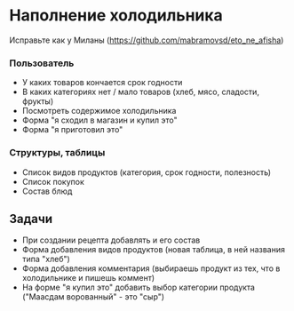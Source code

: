 # Наполнение холодильника

Исправьте как у Миланы (https://github.com/mabramovsd/eto_ne_afisha)
### Пользователь
* У каких товаров кончается срок годности
* В каких категориях нет / мало товаров (хлеб, мясо, сладости, фрукты)
* Посмотреть содержимое холодильника
* Форма "я сходил в магазин и купил это"
* Форма "я приготовил это"

### Структуры, таблицы
* Список видов продуктов (категория, срок годности, полезность)
* Список покупок
* Состав блюд

## Задачи
- При создании рецепта добавлять и его состав
- Форма добавления видов продуктов (новая таблица, в ней названия типа "хлеб")
- Форма добавления комментария (выбираешь продукт из тех, что в холодильнике и пишешь коммент)
- На форме "я купил это" добавить выбор категории продукта ("Маасдам ворованный" - это "сыр")
